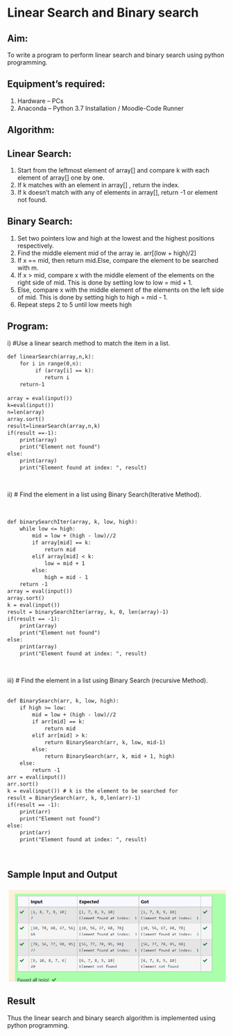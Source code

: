 # Linear Search and Binary search
## Aim:
To write a program to perform linear search and binary search using python programming.
## Equipment’s required:
1.	Hardware – PCs
2.	Anaconda – Python 3.7 Installation / Moodle-Code Runner
## Algorithm:
## Linear Search:
1.	Start from the leftmost element of array[] and compare k with each element of array[] one by one.
2.	If k matches with an element in array[] , return the index.
3.	If k doesn’t match with any of elements in array[], return -1 or element not found.
## Binary Search:
1.	Set two pointers low and high at the lowest and the highest positions respectively.
2.	Find the middle element mid of the array ie. arr[(low + high)/2]
3.	If x == mid, then return mid.Else, compare the element to be searched with m.
4.	If x > mid, compare x with the middle element of the elements on the right side of mid. This is done by setting low to low = mid + 1.
5.	Else, compare x with the middle element of the elements on the left side of mid. This is done by setting high to high = mid - 1.
6.	Repeat steps 2 to 5 until low meets high
## Program:
i)	#Use a linear search method to match the item in a list.
```
def linearSearch(array,n,k):
    for i in range(0,n):
         if (array[i] == k):
            return i
    return-1        
    
array = eval(input())
k=eval(input())
n=len(array)
array.sort()
result=linearSearch(array,n,k)
if(result ==-1):
    print(array)
    print("Element not found")
else:
    print(array)
    print("Element found at index: ", result)
  


```
ii)	# Find the element in a list using Binary Search(Iterative Method).
```


def binarySearchIter(array, k, low, high):
    while low <= high:
        mid = low + (high - low)//2
        if array[mid] == k:
            return mid
        elif array[mid] < k:
            low = mid + 1
        else:
            high = mid - 1
    return -1        
array = eval(input())
array.sort()
k = eval(input())
result = binarySearchIter(array, k, 0, len(array)-1)
if(result == -1):
    print(array)
    print("Element not found")
else:
    print(array)
    print("Element found at index: ", result)



```
iii)	# Find the element in a list using Binary Search (recursive Method).
```

def BinarySearch(arr, k, low, high):
    if high >= low:
        mid = low + (high - low)//2
        if arr[mid] == k:
            return mid
        elif arr[mid] > k:
            return BinarySearch(arr, k, low, mid-1)
        else:
            return BinarySearch(arr, k, mid + 1, high)
    else:
        return -1
arr = eval(input())
arr.sort()
k = eval(input()) # k is the element to be searched for
result = BinarySearch(arr, k, 0,len(arr)-1)
if(result == -1):
    print(arr)
    print("Element not found")
else:
    print(arr)
    print("Element found at index: ", result)



```
## Sample Input and Output

![output](./Screenshot_20230125_022627.png)



## Result
Thus the linear search and binary search algorithm is implemented using python programming.